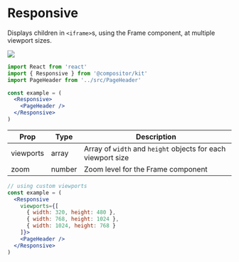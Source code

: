 # Responsive

Displays children in `<iframe>`s, using the Frame component, at multiple viewport sizes.

![](images/responsive.png)

```jsx
import React from 'react'
import { Responsive } from '@compositor/kit'
import PageHeader from '../src/PageHeader'

const example = (
  <Responsive>
    <PageHeader />
  </Responsive>
)
```

Prop | Type | Description
---|---|---
viewports | array | Array of `width` and `height` objects for each viewport size
zoom | number | Zoom level for the Frame component

```jsx
// using custom viewports
const example = (
  <Responsive
    viewports={[
      { width: 320, height: 480 },
      { width: 768, height: 1024 },
      { width: 1024, height: 768 }
    ]}>
    <PageHeader />
  </Responsive>
)
```
